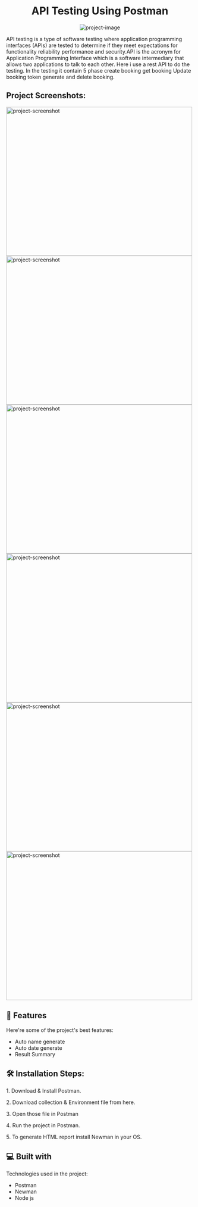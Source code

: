 <h1 id="title" align="center">API Testing Using Postman</h1>

<p align="center"><img src="https://socialify.git.ci/Yusuf-Hridoy/API-Testing/image?language=1&amp;name=1&amp;owner=1&amp;stargazers=1&amp;theme=Light" alt="project-image"></p>

<p id="description">API testing is a type of software testing where application programming interfaces (APIs) are tested to determine if they meet expectations for functionality reliability performance and security.API is the acronym for Application Programming Interface which is a software intermediary that allows two applications to talk to each other. Here i use a rest API to do the testing. In the testing it contain 5 phase create booking get booking Update booking token generate and delete booking.</p>

<h2>Project Screenshots:</h2>

<img src="https://res.cloudinary.com/dncod5rnj/image/upload/v1672998763/api%20testing/create_boking_lbriuq.png" alt="project-screenshot" width="500" height="400/">

<img src="https://res.cloudinary.com/dncod5rnj/image/upload/v1672998763/api%20testing/get_booking_md1wgh.png" alt="project-screenshot" width="500" height="400/">

<img src="https://res.cloudinary.com/dncod5rnj/image/upload/v1672998763/api%20testing/token_generate_dfmf1d.png" alt="project-screenshot" width="500" height="400/">

<img src="https://res.cloudinary.com/dncod5rnj/image/upload/v1672998763/api%20testing/update_booking_ou6lx8.png" alt="project-screenshot" width="500" height="400/">

<img src="https://res.cloudinary.com/dncod5rnj/image/upload/v1672998764/api%20testing/delete_booking_sqsw4x.png" alt="project-screenshot" width="500" height="400/">

<img src="https://res.cloudinary.com/dncod5rnj/image/upload/v1672998763/api%20testing/newman_report_k8hjir.png" alt="project-screenshot" width="500" height="400/">

  
  
<h2>🧐 Features</h2>

Here're some of the project's best features:

*   Auto name generate
*   Auto date generate
*   Result Summary

<h2>🛠️ Installation Steps:</h2>

<p>1. Download &amp; Install Postman.</p>

<p>2. Download collection &amp; Environment file from here.</p>

<p>3. Open those file in Postman</p>

<p>4. Run the project in Postman.</p>

<p>5. To generate HTML report install Newman in your OS.</p>



  
  
<h2>💻 Built with</h2>

Technologies used in the project:

*   Postman
*   Newman
*   Node js
